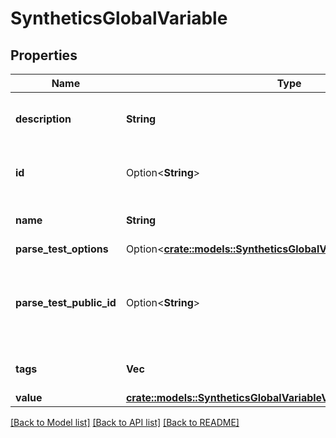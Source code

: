 # SyntheticsGlobalVariable

## Properties

Name | Type | Description | Notes
------------ | ------------- | ------------- | -------------
**description** | **String** | Description of the global variable. | 
**id** | Option<**String**> | Unique identifier of the global variable. | [optional][readonly]
**name** | **String** | Name of the global variable. | 
**parse_test_options** | Option<[**crate::models::SyntheticsGlobalVariableParseTestOptions**](SyntheticsGlobalVariable_parse_test_options.md)> |  | [optional]
**parse_test_public_id** | Option<**String**> | A Synthetic test ID to use as a test to generate the variable value. | [optional]
**tags** | **Vec<String>** | Tags of the global variable. | 
**value** | [**crate::models::SyntheticsGlobalVariableValue**](SyntheticsGlobalVariableValue.md) |  | 

[[Back to Model list]](../README.md#documentation-for-models) [[Back to API list]](../README.md#documentation-for-api-endpoints) [[Back to README]](../README.md)


